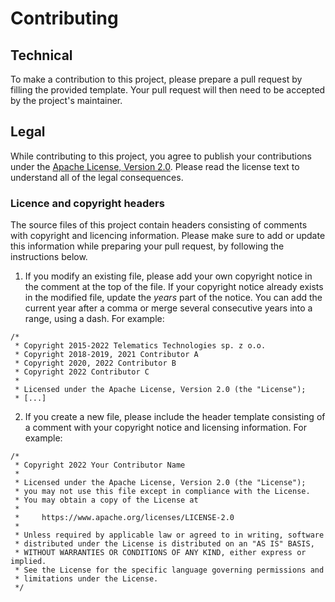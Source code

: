 # Contributing

## Technical
To make a contribution to this project, please prepare a pull request by filling the provided template. Your pull request will then need to be accepted by the project's maintainer.

## Legal
While contributing to this project, you agree to publish your contributions under the [Apache License, Version 2.0](LICENSE). Please read the license text to understand all of the legal consequences.

### Licence and copyright headers
The source files of this project contain headers consisting of comments with copyright and licencing information. Please make sure to add or update this information while preparing your pull request, by following the instructions below.

1. If you modify an existing file, please add your own copyright notice in the comment at the top of the file. If your copyright notice already exists in the modified file, update the _years_ part of the notice. You can add the current year after a comma or merge several consecutive years into a range, using a dash. For example:

```
/*
 * Copyright 2015-2022 Telematics Technologies sp. z o.o.
 * Copyright 2018-2019, 2021 Contributor A
 * Copyright 2020, 2022 Contributor B
 * Copyright 2022 Contributor C
 *
 * Licensed under the Apache License, Version 2.0 (the "License");
 * [...]
```

2. If you create a new file, please include the header template consisting of a comment with your copyright notice and licensing information. For example:

```
/*
 * Copyright 2022 Your Contributor Name
 *
 * Licensed under the Apache License, Version 2.0 (the "License");
 * you may not use this file except in compliance with the License.
 * You may obtain a copy of the License at
 *
 *     https://www.apache.org/licenses/LICENSE-2.0
 *
 * Unless required by applicable law or agreed to in writing, software
 * distributed under the License is distributed on an "AS IS" BASIS,
 * WITHOUT WARRANTIES OR CONDITIONS OF ANY KIND, either express or implied.
 * See the License for the specific language governing permissions and
 * limitations under the License.
 */
```
